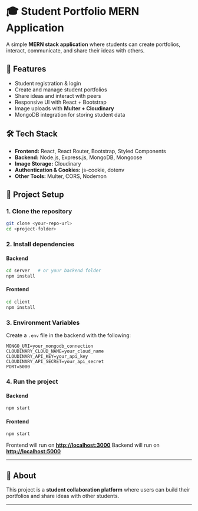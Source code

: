 
# 🎓 Student Portfolio MERN Application

A simple **MERN stack application** where students can create portfolios, interact, communicate, and share their ideas with others.

## 🚀 Features
- Student registration & login  
- Create and manage student portfolios  
- Share ideas and interact with peers  
- Responsive UI with React + Bootstrap  
- Image uploads with **Multer + Cloudinary**  
- MongoDB integration for storing student data  

## 🛠️ Tech Stack
- **Frontend:** React, React Router, Bootstrap, Styled Components  
- **Backend:** Node.js, Express.js, MongoDB, Mongoose  
- **Image Storage:** Cloudinary  
- **Authentication & Cookies:** js-cookie, dotenv  
- **Other Tools:** Multer, CORS, Nodemon  

## 📂 Project Setup

### 1. Clone the repository
```bash
git clone <your-repo-url>
cd <project-folder>
````

### 2. Install dependencies

#### Backend

```bash
cd server   # or your backend folder
npm install
```

#### Frontend

```bash
cd client
npm install
```

### 3. Environment Variables

Create a `.env` file in the backend with the following:

```env
MONGO_URI=your_mongodb_connection
CLOUDINARY_CLOUD_NAME=your_cloud_name
CLOUDINARY_API_KEY=your_api_key
CLOUDINARY_API_SECRET=your_api_secret
PORT=5000
```

### 4. Run the project

#### Backend

```bash
npm start
```

#### Frontend

```bash
npm start
```

Frontend will run on **[http://localhost:3000](http://localhost:3000)**
Backend will run on **[http://localhost:5000](http://localhost:5000)**

---

## 📖 About

This project is a **student collaboration platform** where users can build their portfolios and share ideas with other students.

---

